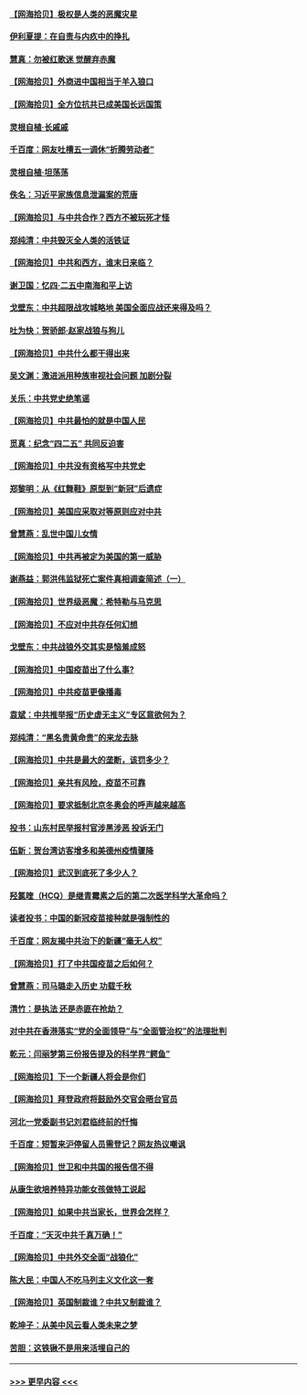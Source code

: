#### [【网海拾贝】极权是人类的恶魔灾星](../pages/nsc993/n12910697.md?t=04290002) 
#### [伊利夏提：在自责与内疚中的挣扎](../pages/nsc993/n12910493.md?t=04290002) 
#### [慧真：勿被红歌迷 觉醒弃赤魔](../pages/nsc993/n12910485.md?t=04290002) 
#### [【网海拾贝】外商进中国相当于羊入狼口](../pages/nsc993/n12908274.md?t=04290002) 
#### [【网海拾贝】全方位抗共已成美国长远国策](../pages/nsc993/n12906878.md?t=04290002) 
#### [灵根自植‧长戚戚](../pages/nsc993/n12905585.md?t=04290002) 
#### [千百度：网友吐槽五一调休“折腾劳动者”](../pages/nsc993/n12905934.md?t=04290002) 
#### [灵根自植‧坦荡荡](../pages/nsc993/n12905562.md?t=04290002) 
#### [佚名：习近平家族信息泄漏案的荒唐](../pages/nsc993/n12904705.md?t=04290002) 
#### [【网海拾贝】与中共合作？西方不被玩死才怪](../pages/nsc993/n12903873.md?t=04290002) 
#### [郑纯清：中共毁灭全人类的活铁证](../pages/nsc993/n12903785.md?t=04290002) 
#### [【网海拾贝】中共和西方，谁末日来临？](../pages/nsc993/n12903482.md?t=04290002) 
#### [谢卫国：忆四‧二五中南海和平上访](../pages/nsc993/n12902192.md?t=04290002) 
#### [戈壁东：中共超限战攻城略地 美国全面应战还来得及吗？](../pages/nsc993/n12902297.md?t=04290002) 
#### [吐为快：贺骄郎‧赵家战狼与狗儿](../pages/nsc993/n12902280.md?t=04290002) 
#### [【网海拾贝】中共什么都干得出来](../pages/nsc993/n12897500.md?t=04290002) 
#### [吴文渊：激进派用种族审视社会问题 加剧分裂](../pages/nsc993/n12893881.md?t=04290002) 
#### [关乐：中共党史绝笔谣](../pages/nsc993/n12897270.md?t=04290002) 
#### [【网海拾贝】中共最怕的就是中国人民](../pages/nsc993/n12894705.md?t=04290002) 
#### [觅真：纪念“四二五” 共同反迫害](../pages/nsc993/n12894553.md?t=04290002) 
#### [【网海拾贝】中共没有资格写中共党史](../pages/nsc993/n12892231.md?t=04290002) 
#### [郑黎明：从《红舞鞋》原型到“新冠”后遗症](../pages/nsc993/n12890469.md?t=04290002) 
#### [【网海拾贝】美国应采取对等原则应对中共](../pages/nsc993/n12889176.md?t=04290002) 
#### [曾慧燕：乱世中国儿女情](../pages/nsc993/n12887931.md?t=04290002) 
#### [【网海拾贝】中共再被定为美国的第一威胁](../pages/nsc993/n12887580.md?t=04290002) 
#### [谢燕益：郭洪伟监狱死亡案件真相调查简述（一）](../pages/nsc993/n12885648.md?t=04290002) 
#### [【网海拾贝】世界级恶魔：希特勒与马克思](../pages/nsc993/n12884062.md?t=04290002) 
#### [【网海拾贝】不应对中共存任何幻想](../pages/nsc993/n12881460.md?t=04290002) 
#### [戈壁东：中共战狼外交其实是恼羞成怒](../pages/nsc993/n12880392.md?t=04290002) 
#### [【网海拾贝】中国疫苗出了什么事?](../pages/nsc993/n12879124.md?t=04290002) 
#### [【网海拾贝】中共疫苗更像播毒](../pages/nsc993/n12876631.md?t=04290002) 
#### [袁斌：中共推举报“历史虚无主义”专区意欲何为？](../pages/nsc993/n12876530.md?t=04290002) 
#### [郑纯清：“黑名贵黄命贵”的来龙去脉](../pages/nsc993/n12875589.md?t=04290002) 
#### [【网海拾贝】中共是最大的垄断，该罚多少？](../pages/nsc993/n12874006.md?t=04290002) 
#### [【网海拾贝】亲共有风险，疫苗不可靠](../pages/nsc993/n12872224.md?t=04290002) 
#### [【网海拾贝】要求抵制北京冬奥会的呼声越来越高](../pages/nsc993/n12868962.md?t=04290002) 
#### [投书：山东村民举报村官涉黑涉恶 投诉无门](../pages/nsc993/n12869726.md?t=04290002) 
#### [伍新：贺台湾访客增多和美德州疫情骤降](../pages/nsc993/n12865651.md?t=04290002) 
#### [【网海拾贝】武汉到底死了多少人？](../pages/nsc993/n12863707.md?t=04290002) 
#### [羟氯喹（HCQ）是继青霉素之后的第二次医学科学大革命吗？](../pages/nsc993/n12638564.md?t=04290002) 
#### [读者投书：中国的新冠疫苗接种就是强制性的](../pages/nsc993/n12859932.md?t=04290002) 
#### [千百度：网友揭中共治下的新疆“毫无人权”](../pages/nsc993/n12858385.md?t=04290002) 
#### [【网海拾贝】打了中共国疫苗之后如何？](../pages/nsc993/n12857866.md?t=04290002) 
#### [曾慧燕：司马璐走入历史 功载千秋](../pages/nsc993/n12856996.md?t=04290002) 
#### [清竹：是执法 还是赤匪在抢劫？](../pages/nsc993/n12856952.md?t=04290002) 
#### [对中共在香港落实“党的全面领导”与“全面管治权”的法理批判](../pages/nsc993/n12856929.md?t=04290002) 
#### [乾元：闫丽梦第三份报告提及的科学界“鳄鱼”](../pages/nsc993/n12855985.md?t=04290002) 
#### [【网海拾贝】下一个新疆人将会是你们](../pages/nsc993/n12855864.md?t=04290002) 
#### [【网海拾贝】拜登政府将鼓励外交官会晤台官员](../pages/nsc993/n12853615.md?t=04290002) 
#### [河北一党委副书记刘君临终前的忏悔](../pages/nsc993/n12849420.md?t=04290002) 
#### [千百度：短暂来沪停留人员需登记？网友热议嘲讽](../pages/nsc993/n12853497.md?t=04290002) 
#### [【网海拾贝】世卫和中共国的报告信不得](../pages/nsc993/n12850902.md?t=04290002) 
#### [从康生欲培养特异功能女孩做特工说起](../pages/nsc993/n12849289.md?t=04290002) 
#### [【网海拾贝】如果中共当家长，世界会怎样？](../pages/nsc993/n12848436.md?t=04290002) 
#### [千百度：“天灭中共千真万确！”](../pages/nsc993/n12845659.md?t=04290002) 
#### [【网海拾贝】中共外交全面“战狼化”](../pages/nsc993/n12845607.md?t=04290002) 
#### [陈大民：中国人不吃马列主义文化这一套](../pages/nsc993/n12842496.md?t=04290002) 
#### [【网海拾贝】英国制裁谁？中共又制裁谁？](../pages/nsc993/n12840909.md?t=04290002) 
#### [乾坤子：从美中风云看人类未来之梦](../pages/nsc993/n12840590.md?t=04290002) 
#### [苦胆：这铁锹不是用来活埋自己的](../pages/nsc993/n12839512.md?t=04290002) 

----
#### [ >>> 更早内容 <<< ](../indexes/nsc993-earlier.md)
